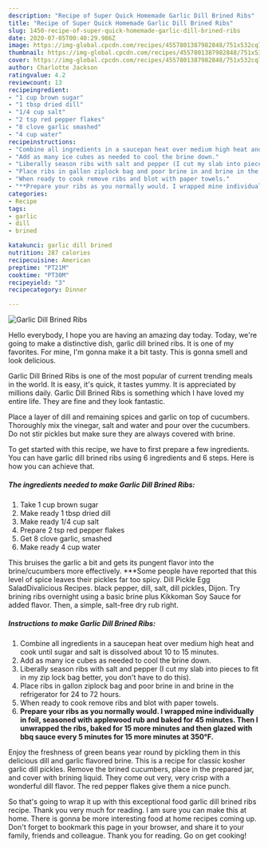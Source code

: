 ```yaml
---
description: "Recipe of Super Quick Homemade Garlic Dill Brined Ribs"
title: "Recipe of Super Quick Homemade Garlic Dill Brined Ribs"
slug: 1450-recipe-of-super-quick-homemade-garlic-dill-brined-ribs
date: 2020-07-05T00:40:29.986Z
image: https://img-global.cpcdn.com/recipes/4557801387982848/751x532cq70/garlic-dill-brined-ribs-recipe-main-photo.jpg
thumbnail: https://img-global.cpcdn.com/recipes/4557801387982848/751x532cq70/garlic-dill-brined-ribs-recipe-main-photo.jpg
cover: https://img-global.cpcdn.com/recipes/4557801387982848/751x532cq70/garlic-dill-brined-ribs-recipe-main-photo.jpg
author: Charlotte Jackson
ratingvalue: 4.2
reviewcount: 13
recipeingredient:
- "1 cup brown sugar"
- "1 tbsp dried dill"
- "1/4 cup salt"
- "2 tsp red pepper flakes"
- "8 clove garlic smashed"
- "4 cup water"
recipeinstructions:
- "Combine all ingredients in a saucepan heat over medium high heat and cook until sugar and salt is dissolved about 10 to 15 minutes."
- "Add as many ice cubes as needed to cool the brine down."
- "Liberally season ribs with salt and pepper (I cut my slab into pieces to fit in my zip lock bag better, you don&#39;t have to do this)."
- "Place ribs in gallon ziplock bag and poor brine in and brine in the refrigerator for 24 to 72 hours."
- "When ready to cook remove ribs and blot with paper towels."
- "**Prepare your ribs as you normally would. I wrapped mine individually in foil, seasoned with applewood rub and baked for 45 minutes. Then I  unwrapped the ribs, baked for 15 more minutes and then glazed with bbq sauce every 5 minutes for 15 more minutes at 350°F.**"
categories:
- Recipe
tags:
- garlic
- dill
- brined

katakunci: garlic dill brined 
nutrition: 287 calories
recipecuisine: American
preptime: "PT21M"
cooktime: "PT30M"
recipeyield: "3"
recipecategory: Dinner

---
```



![Garlic Dill Brined Ribs](https://img-global.cpcdn.com/recipes/4557801387982848/751x532cq70/garlic-dill-brined-ribs-recipe-main-photo.jpg)

Hello everybody, I hope you are having an amazing day today. Today, we're going to make a distinctive dish, garlic dill brined ribs. It is one of my favorites. For mine, I'm gonna make it a bit tasty. This is gonna smell and look delicious.

Garlic Dill Brined Ribs is one of the most popular of current trending meals in the world. It is easy, it's quick, it tastes yummy. It is appreciated by millions daily. Garlic Dill Brined Ribs is something which I have loved my entire life. They are fine and they look fantastic.

Place a layer of dill and remaining spices and garlic on top of cucumbers. Thoroughly mix the vinegar, salt and water and pour over the cucumbers. Do not stir pickles but make sure they are always covered with brine.


To get started with this recipe, we have to first prepare a few ingredients. You can have garlic dill brined ribs using 6 ingredients and 6 steps. Here is how you can achieve that.

<!--inarticleads1-->

##### The ingredients needed to make Garlic Dill Brined Ribs:

1. Take 1 cup brown sugar
1. Make ready 1 tbsp dried dill
1. Make ready 1/4 cup salt
1. Prepare 2 tsp red pepper flakes
1. Get 8 clove garlic, smashed
1. Make ready 4 cup water


This bruises the garlic a bit and gets its pungent flavor into the brine/cucumbers more effectively. ***Some people have reported that this level of spice leaves their pickles far too spicy. Dill Pickle Egg SaladDivalicious Recipes. black pepper, dill, salt, dill pickles, Dijon. Try brining ribs overnight using a basic brine plus Kikkoman Soy Sauce for added flavor. Then, a simple, salt-free dry rub right. 

<!--inarticleads2-->

##### Instructions to make Garlic Dill Brined Ribs:

1. Combine all ingredients in a saucepan heat over medium high heat and cook until sugar and salt is dissolved about 10 to 15 minutes.
1. Add as many ice cubes as needed to cool the brine down.
1. Liberally season ribs with salt and pepper (I cut my slab into pieces to fit in my zip lock bag better, you don&#39;t have to do this).
1. Place ribs in gallon ziplock bag and poor brine in and brine in the refrigerator for 24 to 72 hours.
1. When ready to cook remove ribs and blot with paper towels.
1. **Prepare your ribs as you normally would. I wrapped mine individually in foil, seasoned with applewood rub and baked for 45 minutes. Then I  unwrapped the ribs, baked for 15 more minutes and then glazed with bbq sauce every 5 minutes for 15 more minutes at 350°F.**


Enjoy the freshness of green beans year round by pickling them in this delicious dill and garlic flavored brine. This is a recipe for classic kosher garlic dill pickles. Remove the brined cucumbers, place in the prepared jar, and cover with brining liquid. They come out very, very crisp with a wonderful dill flavor. The red pepper flakes give them a nice punch. 

So that's going to wrap it up with this exceptional food garlic dill brined ribs recipe. Thank you very much for reading. I am sure you can make this at home. There is gonna be more interesting food at home recipes coming up. Don't forget to bookmark this page in your browser, and share it to your family, friends and colleague. Thank you for reading. Go on get cooking!
